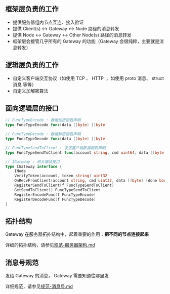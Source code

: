 ## 框架层负责的工作

- 提供服务器组内节点互连、接入验证
- 提供 Client(s) <-> Gateway <-> Node 路径的消息转发
- 提供 Node <-> Gateway <-> Other Node(s) 路径的消息转发
- 框架层会接管几乎所有的 Gateway 的功能（Gateway 会很纯粹，主要就是消息转发）


## 逻辑层负责的工作

- 自定义客户端交互协议（如使用 TCP 、 HTTP ； 如使用 proto 消息、 struct 消息 等等）
- 自定义加解密算法

## 面向逻辑层的接口

```go
// FuncTypeEncode : 数据加密函数声明
type FuncTypeEncode func(data []byte) []byte

// FuncTypeDecode : 数据解密函数声明
type FuncTypeDecode func(data []byte) []byte

// FuncTypeSendToClient : 发送客户端数据函数声明
type FuncTypeSendToClient func(account string, cmd uint64, data []byte) bool

// IGateway : 网关模块接口
type IGateway interface {
	INode
	VerifyToken(account, token string) uint32                             // 令牌验证。返回值： 0 成功；1 令牌错误； 2 系统错误
	OnRecvFromClient(account string, cmd uint32, data []byte) (done bool) // 可自定义客户端交互协议。done 为 true ，表示框架层接管处理该消息
	RegisterSendToClient(f FuncTypeSendToClient)                          // 可自定义客户端交互协议
	GetSendToClient() FuncTypeSendToClient                                // 可自定义客户端交互协议
	RegisterEncodeFunc(f FuncTypeEncode)                                  // 可自定义加解密算法
	RegisterDecodeFunc(f FuncTypeDecode)                                  // 可自定义加解密算法
}
```

## 拓扑结构

Gateway 在服务器拓扑结构中，起着重要的作用：**把不同的节点连接起来**

详细的拓扑结构，请参见[规范-服务器架构.md](规范-服务器架构.md)

## 消息号规范

发给 Gateway 的消息， Gateway 需要知道往哪里发

详细规范，请参见[规范-消息号.md](规范-消息号.md)
